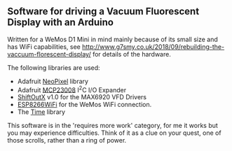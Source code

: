 
<h2>Software for driving a Vacuum Fluorescent Display with an Arduino</h2>

<p>Written for a WeMos D1 Mini in mind mainly because of its small size and has WiFi capabilities, see <a href="http://www.g7smy.co.uk/2018/09/rebuilding-the-vaccuum-florescent-display/">http://www.g7smy.co.uk/2018/09/rebuilding-the-vaccuum-florescent-display/</a> for details of the hardware.</p>

<p>The following libraries are used:</p>
<ul>
<li>Adafruit <a href="https://github.com/adafruit/Adafruit_NeoPixel">NeoPixel</a> library</li>
<li>Adafruit <a href="https://github.com/adafruit/Adafruit-MCP23008-library">MCP23008</a> I<sup>2</sup>C I/O Expander</li>
<li><a href="https://playground.arduino.cc/Main/ShiftOutX">ShiftOutX</a> v1.0 for the MAX6920 VFD Drivers</li>
<li><a href="https://github.com/esp8266/Arduino/tree/master/libraries/ESP8266WiFi">ESP8266WiFi</a> for the WeMos WiFi connection.</li>
<li>The <a href="https://github.com/PaulStoffregen/Time">Time</a> library</li>
</ul>

<p>This software is in the 'requires more work' category, for me it works but you may experience difficulties. Think of it as a clue on your quest, one of those scrolls, rather than a ring of power.</p>
